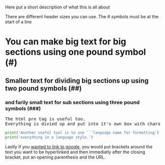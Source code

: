Here put a short description of what this is all about

There are different header sizes you can use. The # symbols must be at the start of a line
# You can make big text for big sections using one pound symbol (#)
## Smaller text for dividing big sections up using two pound symbols (##)
### and farily small text for sub sections using three pound symbols (###)

<pre>
The html pre tag is useful too.
Everything is divied up and put into it's own box with characters of all the same width by using < pre >
</pre>

```python
print('Another useful tool is to use ```language name for formatting')
print('everything in a language style.')
```

Lastly if you [wanted to link to google](http://www.google.com), you would put brackets around the text you want to be hyperlinked and then immediatly after the closing bracket, put an opening parenthesis and the URL.